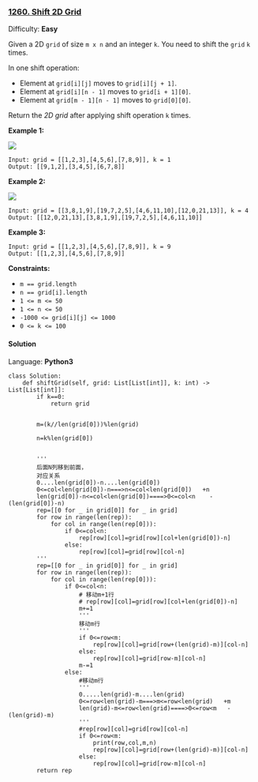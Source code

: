 ### [1260\. Shift 2D Grid](https://leetcode.com/problems/shift-2d-grid/)

Difficulty: **Easy**


Given a 2D `grid` of size `m x n` and an integer `k`. You need to shift the `grid` `k` times.

In one shift operation:

*   Element at `grid[i][j]` moves to `grid[i][j + 1]`.
*   Element at `grid[i][n - 1]` moves to `grid[i + 1][0]`.
*   Element at `grid[m - 1][n - 1]` moves to `grid[0][0]`.

Return the _2D grid_ after applying shift operation `k` times.

**Example 1:**

![](https://assets.leetcode.com/uploads/2019/11/05/e1.png)

```
Input: grid = [[1,2,3],[4,5,6],[7,8,9]], k = 1
Output: [[9,1,2],[3,4,5],[6,7,8]]
```

**Example 2:**

![](https://assets.leetcode.com/uploads/2019/11/05/e2.png)

```
Input: grid = [[3,8,1,9],[19,7,2,5],[4,6,11,10],[12,0,21,13]], k = 4
Output: [[12,0,21,13],[3,8,1,9],[19,7,2,5],[4,6,11,10]]
```

**Example 3:**

```
Input: grid = [[1,2,3],[4,5,6],[7,8,9]], k = 9
Output: [[1,2,3],[4,5,6],[7,8,9]]
```

**Constraints:**

*   `m == grid.length`
*   `n == grid[i].length`
*   `1 <= m <= 50`
*   `1 <= n <= 50`
*   `-1000 <= grid[i][j] <= 1000`
*   `0 <= k <= 100`


#### Solution

Language: **Python3**

```python3
class Solution:
    def shiftGrid(self, grid: List[List[int]], k: int) -> List[List[int]]:
        if k==0:
            return grid
        
        
        m=(k//len(grid[0]))%len(grid)
            
        n=k%len(grid[0]) 
        
        
        '''
        后面N列移到前面，
        对应关系
        0....len(grid[0])-n....len(grid[0])
        0<=col<len(grid[0])-n===>n<=col<len(grid[0])   +n
        len(grid[0])-n<=col<len(grid[0])====>0<=col<n    -(len(grid[0])-n)
        rep=[[0 for _ in grid[0]] for _ in grid]
        for row in range(len(rep)):
            for col in range(len(rep[0])):
                if 0<=col<n:
                    rep[row][col]=grid[row][col+len(grid[0])-n]
                else:
                    rep[row][col]=grid[row][col-n]
        ''' 
        rep=[[0 for _ in grid[0]] for _ in grid]
        for row in range(len(rep)):
            for col in range(len(rep[0])):
                if 0<=col<n:
                    # 移动m+1行
                    # rep[row][col]=grid[row][col+len(grid[0])-n]
                    m+=1
                    '''
                    移动m行
                    '''
                    if 0<=row<m:
                        rep[row][col]=grid[row+(len(grid)-m)][col-n]
                    else:
                        rep[row][col]=grid[row-m][col-n]
                    m-=1
                else:
                    #移动m行
                    '''
                    0.....len(grid)-m....len(grid)
                    0<=row<len(grid)-m===>m<=row<len(grid)   +m
                    len(grid)-m<=row<len(grid)====>0<=row<m   -(len(grid)-m)
                    '''
                    #rep[row][col]=grid[row][col-n]
                    if 0<=row<m:
                        print(row,col,m,n)
                        rep[row][col]=grid[row+(len(grid)-m)][col-n]
                    else:
                        rep[row][col]=grid[row-m][col-n]
        return rep
```
